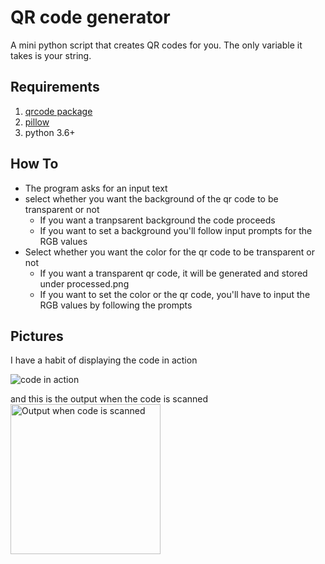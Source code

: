# QR code generator
A mini python script that creates QR codes for you. The only variable it takes is your string.

## Requirements
1. [qrcode package](https://pypi.org/project/qrcode/)
2. [pillow](https://pypi.org/project/Pillow/)
3. python 3.6+

## How To
- The program asks for an input text
- select whether you want the background of the qr code to be transparent or not
  - If you want a tranpsarent background the code proceeds
  - If you want to set a background you'll follow input prompts for the RGB values
- Select whether you want the color for the qr code to be transparent or not
  - If you want a transparent qr code, it will be generated and stored under processed.png
  - If you want to set the color or the qr code, you'll have to input the RGB values by following the prompts 
## Pictures
I have a habit of displaying the code in action

![code in action](https://user-images.githubusercontent.com/39020723/134251696-6502183a-0016-4a65-acb5-05c234295841.png)

and this is the output when the code is scanned
<img src="https://user-images.githubusercontent.com/39020723/134251717-a0c7c790-7906-49ee-8f33-cd6b66fdeb6d.jpeg" alt="Output when code is scanned" width="240"/>
